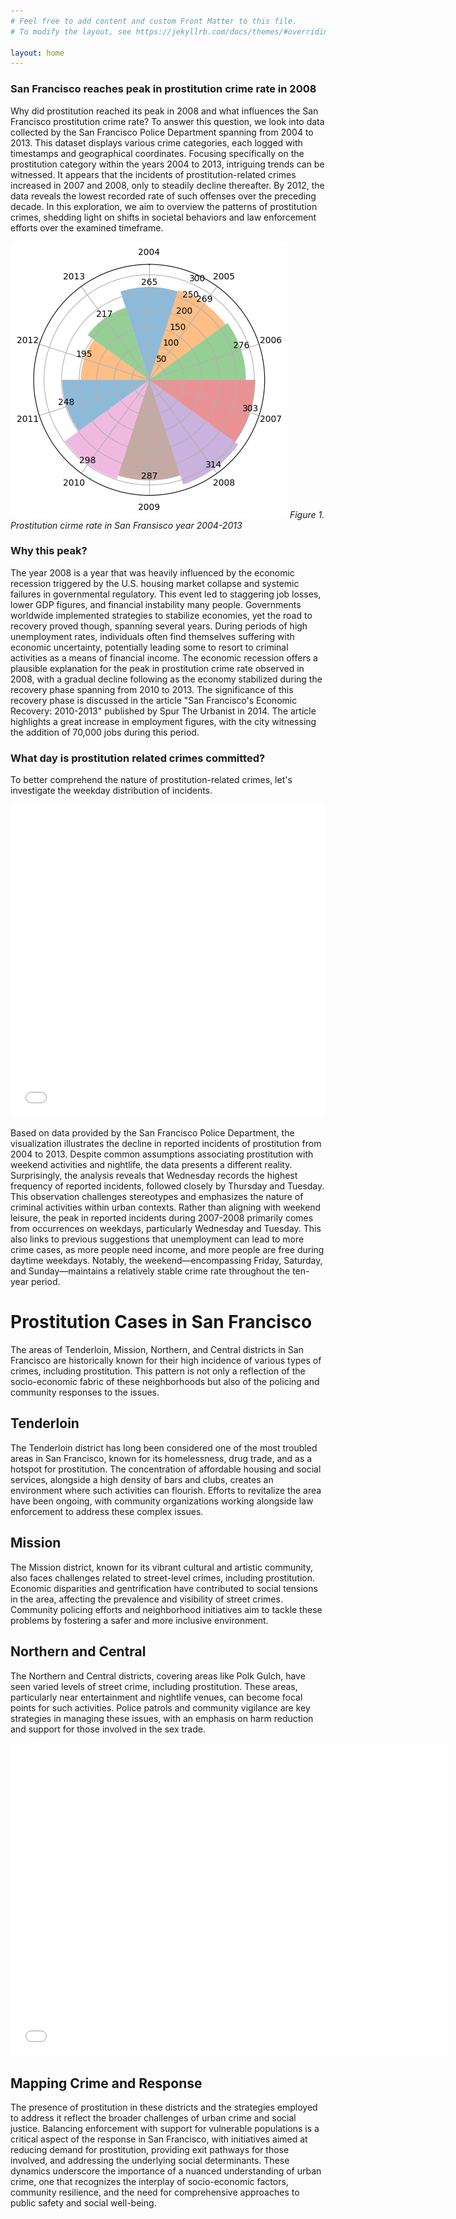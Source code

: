 ```yaml
---
# Feel free to add content and custom Front Matter to this file.
# To modify the layout, see https://jekyllrb.com/docs/themes/#overriding-theme-defaults

layout: home
---
```


<h3> San Francisco reaches peak in prostitution crime rate in 2008 </h3>	

<p>
Why did prostitution reached its peak in 2008 and what influences the San Francisco prostitution crime rate? To answer this question, we look into data collected by the San Francisco Police Department spanning from 2004 to 2013. This dataset displays various crime categories, each logged with timestamps and geographical coordinates.  Focusing specifically on the prostitution category within the years 2004 to 2013, intriguing trends can be witnessed. It appears that the incidents of prostitution-related crimes increased in 2007 and 2008, only to steadily decline thereafter. By 2012, the data reveals the lowest recorded rate of such offenses over the preceding decade.  In this exploration, we aim to overview the patterns of prostitution crimes, shedding light on shifts in societal behaviors and law enforcement efforts over the examined timeframe. 
</p>

![image broken :(](/assets/10y_prostitution.png) 
<em> 
Figure 1. Prostitution cirme rate in San Fransisco year 2004-2013 
</em>

<h3> Why this peak? </h3>
<p>
The year 2008 is a year that was heavily influenced by the economic recession triggered by the U.S. housing market collapse and systemic failures in governmental regulatory. This event led to staggering job losses, lower GDP figures, and financial instability many people. Governments worldwide implemented strategies to stabilize economies, yet the road to recovery proved though, spanning several years.  During periods of high unemployment rates, individuals often find themselves suffering with economic uncertainty, potentially leading some to resort to criminal activities as a means of financial income. The economic recession offers a plausible explanation for the peak in prostitution crime rate observed in 2008, with a gradual decline following as the economy stabilized during the recovery phase spanning from 2010 to 2013.  The significance of this recovery phase is discussed in the article "San Francisco's Economic Recovery: 2010-2013" published by Spur The Urbanist in 2014. The article highlights a great increase in employment figures, with the city witnessing the addition of 70,000 jobs during this period. 
</p>


<h3> What day is prostitution related crimes committed?</h3>


<p>
To better comprehend the nature of prostitution-related crimes, let's investigate the weekday distribution of incidents. 
</p>

<iframe src="/assets/interactive_bokeh_viz.html"
    sandbox="allow-same-origin allow-scripts"
    width="100%"
    height="500"
    scrolling="no"
    seamless="seamless"
    frameborder="0">
</iframe>

<p>
Based on data provided by the San Francisco Police Department, the visualization illustrates the decline in reported incidents of prostitution from 2004 to 2013. Despite common assumptions associating prostitution with weekend activities and nightlife, the data presents a different reality. Surprisingly, the analysis reveals that Wednesday records the highest frequency of reported incidents, followed closely by Thursday and Tuesday.  This observation challenges stereotypes and emphasizes the nature of criminal activities within urban contexts. Rather than aligning with weekend leisure, the peak in reported incidents during 2007-2008 primarily comes from occurrences on weekdays, particularly Wednesday and Tuesday. This also links to previous suggestions that unemployment can lead to more crime cases, as more people need income, and more people are free during daytime weekdays. Notably, the weekend—encompassing Friday, Saturday, and Sunday—maintains a relatively stable crime rate throughout the ten-year period.     
</p>

# Prostitution Cases in San Francisco

<p>
The areas of Tenderloin, Mission, Northern, and Central districts in San Francisco are historically known for their high incidence of various types of crimes, including prostitution. This pattern is not only a reflection of the socio-economic fabric of these neighborhoods but also of the policing and community responses to the issues.
</p>


## Tenderloin

<p>
The Tenderloin district has long been considered one of the most troubled areas in San Francisco, known for its homelessness, drug trade, and as a hotspot for prostitution. The concentration of affordable housing and social services, alongside a high density of bars and clubs, creates an environment where such activities can flourish. Efforts to revitalize the area have been ongoing, with community organizations working alongside law enforcement to address these complex issues.
</p>


## Mission

<p>
The Mission district, known for its vibrant cultural and artistic community, also faces challenges related to street-level crimes, including prostitution. Economic disparities and gentrification have contributed to social tensions in the area, affecting the prevalence and visibility of street crimes. Community policing efforts and neighborhood initiatives aim to tackle these problems by fostering a safer and more inclusive environment.
</p>


## Northern and Central

<p>
The Northern and Central districts, covering areas like Polk Gulch, have seen varied levels of street crime, including prostitution. These areas, particularly near entertainment and nightlife venues, can become focal points for such activities. Police patrols and community vigilance are key strategies in managing these issues, with an emphasis on harm reduction and support for those involved in the sex trade.
</p>

<iframe src="/assets/plotly_map.html" width="700" height="500" frameborder="0"></iframe>

## Mapping Crime and Response

<p>
The presence of prostitution in these districts and the strategies employed to address it reflect the broader challenges of urban crime and social justice. Balancing enforcement with support for vulnerable populations is a critical aspect of the response in San Francisco, with initiatives aimed at reducing demand for prostitution, providing exit pathways for those involved, and addressing the underlying social determinants.
These dynamics underscore the importance of a nuanced understanding of urban crime, one that recognizes the interplay of socio-economic factors, community resilience, and the need for comprehensive approaches to public safety and social well-being.
</p>



